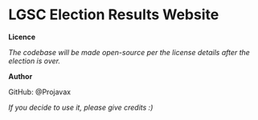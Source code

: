 # LGSC Election Results Website
**Licence**

_The codebase will be made open-source per the license details after the election is over._

**Author**

GitHub: @Projavax

*If you decide to use it, please give credits :)*
